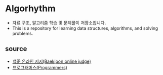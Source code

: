 # Algorhythm
- 자료 구조, 알고리즘 학습 및 문제풀이 저장소입니다.
- This is a repository for learning data structures, algorithms, and solving problems.

## source
- [백준 온라인 저지(Baekjoon online judge)](https://www.acmicpc.net/)
- [프로그래머스(Programmers)](https://programmers.co.kr/)
